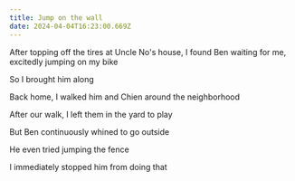```yaml
---
title: Jump on the wall
date: 2024-04-04T16:23:00.669Z
---
```


After topping off the tires at Uncle No's house, I found Ben waiting for me, excitedly jumping on my bike

So I brought him along

Back home, I walked him and Chien around the neighborhood

After our walk, I left them in the yard to play

But Ben continuously whined to go outside

He even tried jumping the fence

I immediately stopped him from doing that
